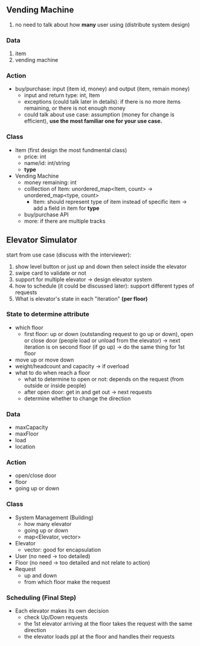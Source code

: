 ## Vending Machine

1. no need to talk about how **many** user using (distribute system design)

### Data

1. item
2. vending machine

### Action

- buy/purchase: input (item id, money) and output (item, remain money)
  - input and return type: int, Item
  - exceptions (could talk later in details): if there is no more items remaining, or there is not enough money
  - could talk about use case: assumption (money for change is efficient), **use the most familiar one for your use case.**

### Class

- Item (first design the most fundmental class)
  - price: int
  - name/id: int/string
  - **type**
- Vending Machine
  - money remaining: int
  - colllection of Item: unordered_map<Item, count> -> unordered_map<type, count>
    - Item: should represent type of item instead of specific item -> add a field in item for **type**
  - buy/purchase API
  - more: if there are multiple tracks

## Elevator Simulator

start from use case (discuss with the interviewer):
1. show level button or just up and down then select inside the elevator
2. swipe card to validate or not
3. support for multiple elevator -> design elevator system
4. how to schedule (it could be discussed later): support different types of requests
5. What is elevator's state in each "iteration" **(per floor)**

### State to determine attribute

- which floor
  - first floor: up or down (outstanding request to go up or down), open or close door (people load or unload from the elevator) -> next iteration is on second floor (if go up) -> do the same thing for 1st floor
- move up or move down
- weight/headcount and capacity -> if overload
- what to do when reach a floor
  - what to determine to open or not: depends on the request (from outside or inside people)
  - after open door: get in and get out -> next requests
  - determine whether to change the direction

### Data

- maxCapacity
- maxFloor
- load
- location

### Action

- open/close door
- floor
- going up or down

### Class

- System Management (Building)
  - how many elevator
  - going up or down
  - map<Elevator, vector<Request>>
- Elevator
  - vector<Request>: good for encapsulation
- User (no need -> too detailed)
- Floor (no need -> too detailed and not relate to action)
- Request
  - up and down
  - from which floor make the request

### Scheduling (Final Step)

- Each elevator makes its own decision
  - check Up/Down requests
  - the 1st elevator arriving at the floor takes the request with the same direction
  - the elevator loads ppl at the floor and handles their requests

